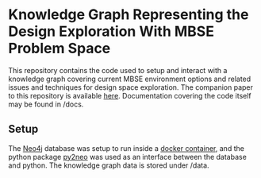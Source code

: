 # Knowledge Graph Representing the Design Exploration With MBSE Problem Space
This repository contains the code used to setup and interact with a knowledge graph covering current MBSE environment options and related issues and techniques for design space exploration. The companion paper to this repository is available [here]([https://ieeexplore.ieee.org/document/10521188](https://github.com/Ghipag/DRAGONS-development/tree/main)). Documentation covering the code itself may be found in /docs.

## Setup
The [Neo4j](https://neo4j.com/) database was setup to run inside a [docker container](https://neo4j.com/docs/operations-manual/current/docker/), and the python package [py2neo](https://py2neo.org/2021.1/) was used as an interface between the database and python. The knowledge graph data is stored under /data.
